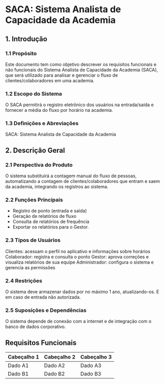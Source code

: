 # SACA: Sistema Analista de Capacidade da Academia
## 1. Introdução 
### 1.1 Propósito
Este documento tem como objetivo descrever os requisitos funcionais e não funcionais do Sistema Analista de Capacidade da Academia (SACA), que será utilizado para analisar e gerenciar o fluxo de clientes/colaboradores em uma academia.
### 1.2 Escopo do Sistema
O SACA permitirá o registro eletrônico dos usuários na entrada/saída e fornecer  a média do fluxo por horário na academia.
### 1.3 Definições e Abreviações
SACA: Sistema Analista de Capacidade da Academia
## 2. Descrição Geral
### 2.1 Perspectiva do Produto
O sistema substituirá a contagem manual do fluxo de pessoas, automatizando a contagem de clientes/colaboradores que entram e saem da academia, integrando os registros ao sistema.
### 2.2 Funções Principais
- Registro de ponto (entrada e saída)
- Geração de relatórios de fluxo
- Consulta de relatórios de frequência
- Exportar os relatórios para o Gestor.
### 2.3 Tipos de Usuários
Clientes: acessam o perfil no aplicativo e informações sobre horários
Colaborador: registra e consulta o ponto
Gestor: aprova correções e visualiza relatórios de sua equipe
Administrador: configura o sistema e gerencia as permissões
### 2.4 Restrições
O sistema deve armazenar dados por no máximo 1 ano, atualizando-os. E em caso de entrada não autorizada.
### 2.5 Suposições e Dependências
O sistema depende de conexão com a internet e de integração com o banco de dados corporativo.


## Requisitos Funcionais
| Cabeçalho 1 | Cabeçalho 2 | Cabeçalho 3 |
| --- | --- | --- |
| Dado A1 | Dado A2 | Dado A3 |
| Dado B1 | Dado B2 | Dado B3 |
